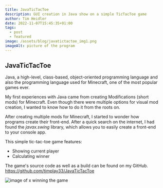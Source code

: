 ```yaml
---
title: JavaTicTacToe
description: GUI creation in Java show on a simple TicTacToe game
author: Tim Heidler
date: 2022-11-07T15:45:35+01:00
tags:
  - post
  - featured
image: /assets/blog/javatictactoe_img1.png
imageAlt: picture of the program
---
```

## JavaTicTacToe

Java, a high-level, class-based, object-oriented programming language and also the programming language used for Minecraft, one of the most popular games ever.

My first experiences with Java came from creating Modifications (short mods) for Minecraft. Even though there were multiple options for visual mod creation, I wanted to know how to do it from the roots on. 

A﻿fter creating multiple mods for Minecraft, I started to wonder how programs create their front-end. After a quick search on the internet, I had found the *javax.swing* library, which allows you to easily create a front-end to your console app.

This simple tic-tac-toe game features: 

* Showing current player 
* Calculating winner

The game's source code as well as a build can be found on my GitHub. <https://github.com/timplay33/JavaTicTacToe>

![image of x winning the game](/assets/blog/javatictactoe_img2.png)
